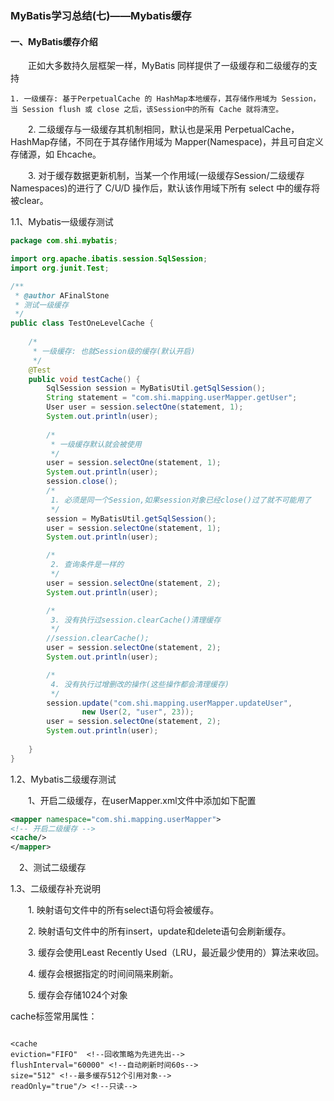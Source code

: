 ### MyBatis学习总结(七)——Mybatis缓存

#### 一、MyBatis缓存介绍

　　正如大多数持久层框架一样，MyBatis 同样提供了一级缓存和二级缓存的支持

    1. 一级缓存: 基于PerpetualCache 的 HashMap本地缓存，其存储作用域为 Session，当 Session flush 或 close 之后，该Session中的所有 Cache 就将清空。

　　2. 二级缓存与一级缓存其机制相同，默认也是采用 PerpetualCache，HashMap存储，不同在于其存储作用域为 Mapper(Namespace)，并且可自定义存储源，如 Ehcache。

　　3. 对于缓存数据更新机制，当某一个作用域(一级缓存Session/二级缓存Namespaces)的进行了 C/U/D 操作后，默认该作用域下所有 select 中的缓存将被clear。

1.1、Mybatis一级缓存测试

```java
package com.shi.mybatis;

import org.apache.ibatis.session.SqlSession;
import org.junit.Test;

/**
 * @author AFinalStone
 * 测试一级缓存
 */
public class TestOneLevelCache {
    
    /*
     * 一级缓存: 也就Session级的缓存(默认开启)
     */
    @Test
    public void testCache() {
        SqlSession session = MyBatisUtil.getSqlSession();
        String statement = "com.shi.mapping.userMapper.getUser";
        User user = session.selectOne(statement, 1);
        System.out.println(user);
        
        /*
         * 一级缓存默认就会被使用
         */
        user = session.selectOne(statement, 1);
        System.out.println(user);
        session.close();
        /*
         1. 必须是同一个Session,如果session对象已经close()过了就不可能用了
         */
        session = MyBatisUtil.getSqlSession();
        user = session.selectOne(statement, 1);
        System.out.println(user);

        /*
         2. 查询条件是一样的
         */
        user = session.selectOne(statement, 2);
        System.out.println(user);

        /*
         3. 没有执行过session.clearCache()清理缓存
         */
        //session.clearCache();
        user = session.selectOne(statement, 2);
        System.out.println(user);

        /*
         4. 没有执行过增删改的操作(这些操作都会清理缓存)
         */
        session.update("com.shi.mapping.userMapper.updateUser",
                new User(2, "user", 23));
        user = session.selectOne(statement, 2);
        System.out.println(user);
        
    }
}
```

1.2、Mybatis二级缓存测试

　　1、开启二级缓存，在userMapper.xml文件中添加如下配置

```xml
<mapper namespace="com.shi.mapping.userMapper">
<!-- 开启二级缓存 -->
<cache/>
</mapper>
```
　2、测试二级缓存

1.3、二级缓存补充说明

　　1. 映射语句文件中的所有select语句将会被缓存。

　　2. 映射语句文件中的所有insert，update和delete语句会刷新缓存。

　　3. 缓存会使用Least Recently Used（LRU，最近最少使用的）算法来收回。

　　4. 缓存会根据指定的时间间隔来刷新。

　　5. 缓存会存储1024个对象

cache标签常用属性：
```

<cache 
eviction="FIFO"  <!--回收策略为先进先出-->
flushInterval="60000" <!--自动刷新时间60s-->
size="512" <!--最多缓存512个引用对象-->
readOnly="true"/> <!--只读-->

```